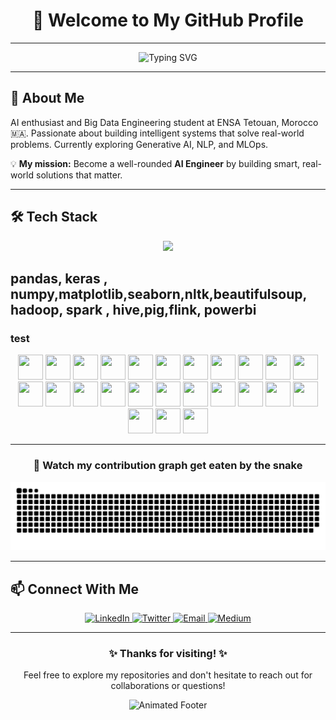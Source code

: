 
# <div align="center">👋 Welcome to My GitHub Profile</div>

--- 

<div align="center">

  ![Typing SVG](https://readme-typing-svg.herokuapp.com?font=Fira+Code&pause=100&color=9C27B0&center=true&vCenter=true&width=435&lines=Data+Engineer;Data+Scientist;Problem+Solver;AI+Enthusiast)
  
</div>

---

## <div align="left">🚀 About Me</div>
AI enthusiast and Big Data Engineering student at ENSA Tetouan, Morocco 🇲🇦. Passionate about building intelligent systems that solve real-world problems. Currently exploring Generative AI, NLP, and MLOps.

💡 **My mission:** Become a well-rounded **AI Engineer** by building smart, real-world solutions that matter.

---

## 🛠️ Tech Stack 

<p align="center">
  <img src="https://skillicons.dev/icons?i=linux,python,cpp,c,bash,js,html,css,tailwindcss,react,vite,fastapi,flask,tensorflow,pytorch,keras,scikitlearn,selenium,mongodb,postgres,mysql,git,github,kafka,figma" />
</p>

pandas, keras , numpy,matplotlib,seaborn,nltk,beautifulsoup, hadoop, spark , hive,pig,flink, powerbi
----

### test 


<p align="center">
  <img src="https://cdn.jsdelivr.net/gh/devicons/devicon/icons/python/python-original.svg" width="40" height="40" />
  <img src="https://cdn.jsdelivr.net/gh/devicons/devicon/icons/cplusplus/cplusplus-original.svg" width="40" height="40" />
  <img src="https://cdn.jsdelivr.net/gh/devicons/devicon/icons/c/c-original.svg" width="40" height="40" />
  <img src="https://cdn.jsdelivr.net/gh/devicons/devicon/icons/bash/bash-original.svg" width="40" height="40" />
  <img src="https://cdn.jsdelivr.net/gh/devicons/devicon/icons/javascript/javascript-original.svg" width="40" height="40" />
  <img src="https://cdn.jsdelivr.net/gh/devicons/devicon/icons/html5/html5-original.svg" width="40" height="40" />
  <img src="https://cdn.jsdelivr.net/gh/devicons/devicon/icons/css3/css3-original.svg" width="40" height="40" />
  <img src="https://cdn.jsdelivr.net/gh/devicons/devicon/icons/tailwindcss/tailwindcss-plain.svg" width="40" height="40" />
  <img src="https://cdn.jsdelivr.net/gh/devicons/devicon/icons/react/react-original.svg" width="40" height="40" />
  <img src="https://cdn.jsdelivr.net/gh/devicons/devicon/icons/vite/vite-original.svg" width="40" height="40" />
  <img src="https://cdn.jsdelivr.net/gh/devicons/devicon/icons/fastapi/fastapi-original.svg" width="40" height="40" />
  <img src="https://cdn.jsdelivr.net/gh/devicons/devicon/icons/flask/flask-original.svg" width="40" height="40" />
  <img src="https://cdn.jsdelivr.net/gh/devicons/devicon/icons/tensorflow/tensorflow-original.svg" width="40" height="40" />
  <img src="https://cdn.jsdelivr.net/gh/devicons/devicon/icons/pytorch/pytorch-original.svg" width="40" height="40" />
  <img src="https://cdn.jsdelivr.net/gh/devicons/devicon/icons/keras/keras-original.svg" width="40" height="40" />
  <img src="https://cdn.jsdelivr.net/gh/devicons/devicon/icons/pandas/pandas-original.svg" width="40" height="40" />
  <img src="https://cdn.jsdelivr.net/gh/devicons/devicon/icons/numpy/numpy-original.svg" width="40" height="40" />
  <img src="https://cdn.jsdelivr.net/gh/devicons/devicon/icons/git/git-original.svg" width="40" height="40" />
  <img src="https://cdn.jsdelivr.net/gh/devicons/devicon/icons/github/github-original.svg" width="40" height="40" />
  <img src="https://cdn.jsdelivr.net/gh/devicons/devicon/icons/mongodb/mongodb-original.svg" width="40" height="40" />
  <img src="https://cdn.jsdelivr.net/gh/devicons/devicon/icons/postgresql/postgresql-original.svg" width="40" height="40" />
  <img src="https://cdn.jsdelivr.net/gh/devicons/devicon/icons/mysql/mysql-original.svg" width="40" height="40" />
  <img src="https://cdn.jsdelivr.net/gh/devicons/devicon/icons/hadoop/hadoop-original.svg" width="40" height="40" />
  <img src="https://cdn.jsdelivr.net/gh/devicons/devicon/icons/apachekafka/apachekafka-original.svg" width="40" height="40" />
  <img src="https://cdn.jsdelivr.net/gh/devicons/devicon/icons/apachespark/apachespark-original.svg" width="40" height="40" />
</p>







---


<div align="center">
  
  ### 🐍 Watch my contribution graph get eaten by the snake
 
</div>

<picture>


  <source media="(prefers-color-scheme: dark)" srcset="https://raw.githubusercontent.com/bensbehChaimae/bensbehChaimae/output/github-snake-dark.svg" />
  <source media="(prefers-color-scheme: light)" srcset="https://raw.githubusercontent.com/bensbehChaimae/bensbehChaimae/output/github-snake.svg" />
  <img alt="github-snake" src="https://raw.githubusercontent.com/bensbehChaimae/bensbehChaimae/output/github-snake.svg" />
</picture>

---



## <div align="left">📫 Connect With Me</div>

<div align="center">
  <a href="https://linkedin.com/in/yourlinkedin" target="_blank">
    <img src="https://img.shields.io/badge/LinkedIn-0077B5?style=for-the-badge&logo=linkedin&logoColor=white" alt="LinkedIn"/>
  </a>
  <a href="https://twitter.com/yourtwitter" target="_blank">
    <img src="https://img.shields.io/badge/Twitter-1DA1F2?style=for-the-badge&logo=twitter&logoColor=white" alt="Twitter"/>
  </a>
  <a href="mailto:your.email@example.com" target="_blank">
    <img src="https://img.shields.io/badge/Email-D14836?style=for-the-badge&logo=gmail&logoColor=white" alt="Email"/>
  </a>
  <a href="https://medium.com/@yourusername" target="_blank">
    <img src="https://img.shields.io/badge/Medium-12100E?style=for-the-badge&logo=medium&logoColor=white" alt="Medium"/>
  </a>
</div>

--- 

<div align="center">
  <h3>✨ Thanks for visiting! ✨</h3>
  <p>Feel free to explore my repositories and don't hesitate to reach out for collaborations or questions!</p>
  
  ![Animated Footer](https://capsule-render.vercel.app/api?type=waving&color=9C27B0&height=120&section=footer)
</div>
